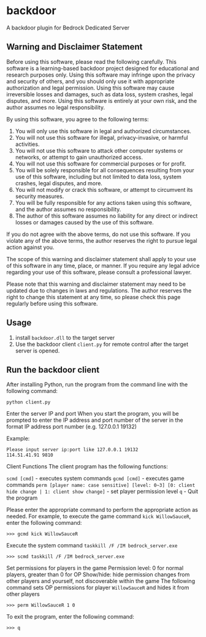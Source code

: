 # backdoor

A backdoor plugin for Bedrock Dedicated Server

## Warning and Disclaimer Statement

Before using this software, please read the following carefully. This software is a learning-based backdoor project designed for educational and research purposes only. Using this software may infringe upon the privacy and security of others, and you should only use it with appropriate authorization and legal permission. Using this software may cause irreversible losses and damages, such as data loss, system crashes, legal disputes, and more. Using this software is entirely at your own risk, and the author assumes no legal responsibility.

By using this software, you agree to the following terms:

1. You will only use this software in legal and authorized circumstances.
2. You will not use this software for illegal, privacy-invasive, or harmful activities.
3. You will not use this software to attack other computer systems or networks, or attempt to gain unauthorized access.
4. You will not use this software for commercial purposes or for profit.
5. You will be solely responsible for all consequences resulting from your use of this software, including but not limited to data loss, system crashes, legal disputes, and more.
6. You will not modify or crack this software, or attempt to circumvent its security measures.
7. You will be fully responsible for any actions taken using this software, and the author assumes no responsibility.
8. The author of this software assumes no liability for any direct or indirect losses or damages caused by the use of this software.

If you do not agree with the above terms, do not use this software. If you violate any of the above terms, the author reserves the right to pursue legal action against you.

The scope of this warning and disclaimer statement shall apply to your use of this software in any time, place, or manner. If you require any legal advice regarding your use of this software, please consult a professional lawyer.

Please note that this warning and disclaimer statement may need to be updated due to changes in laws and regulations. The author reserves the right to change this statement at any time, so please check this page regularly before using this software.

## Usage
1. install ``backdoor.dll`` to the target server
2. Use the backdoor client ``client.py`` for remote control after the target server is opened.

## Run the backdoor client
After installing Python, run the program from the command line with the following command:

```
python client.py
```

Enter the server IP and port
When you start the program, you will be prompted to enter the IP address and port number of the server in the format IP address port number (e.g. 127.0.0.1 19132)

Example:

```
Please input server ip:port like 127.0.0.1 19132
114.51.41.91 9810
```

Client Functions
The client program has the following functions:

``scmd [cmd]`` - executes system commands
``gcmd [cmd]`` - executes game commands
``perm [player name: case sensitive] [level: 0~3] [0: client hide change | 1: client show change]`` - set player permission level
``q`` - Quit the program

Please enter the appropriate command to perform the appropriate action as needed. For example, to execute the game command ``kick WillowSauceR``, enter the following command:

```
>>> gcmd kick WillowSauceR
```

Execute the system command ``taskkill /F /IM bedrock_server.exe``
```
>>> scmd taskkill /F /IM bedrock_server.exe
```

Set permissions for players in the game
Permission level: 0 for normal players, greater than 0 for OP
Show/hide: hide permission changes from other players and yourself, not discoverable within the game
The following command sets OP permissions for player ``WillowSauceR`` and hides it from other players
```
>>> perm WillowSauceR 1 0
```

To exit the program, enter the following command:

```
>>> q
```
